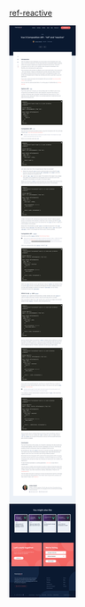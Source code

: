 [ref-reactive](https://www.thisdot.co/blog/vue-3-composition-api-ref-and-reactive)

![ref-reactive](../images/vue3-ref-reactive.png)